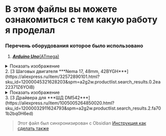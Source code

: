# В этом файлы вы можете ознакомиться с тем какую работу я проделал

### Перечень оборудования которое было использовано
1. [***Arduino Uno***(ATmega)](https://arduino.ru/Hardware/ArduinoBoardUno)
<details>
  <summary>Показать изображение</summary>
  <img src="uno_front.jpg" alt="Описание изображения">
</details>
2. [3 Шаговых двигателя ***Nema 17, 48mm, 42BYGH***](https://aliexpress.ru/item/32572890101.html?sku_id=12000045321628203&spm=a2g2w.productlist.search_results.0.2ea22371Z6YOiB)
<details>
  <summary>Показать изображение</summary>
  <img src="Sd6065d17531b4bbda5b66bc2c6317f6cQ 1.jpg" alt="Описание изображения">
</details>
3. [3 Драйвера для ***ШД DM542***](https://aliexpress.ru/item/1005005264850020.html?sku_id=12000032911624793&spm=a2g2w.productlist.search_results.2.fa701b2bq0H6ed)




>Этот файл был синхронизирован с Obsidian
>[Инструкция как сделать также](https://habr.com/ru/articles/843288/)
